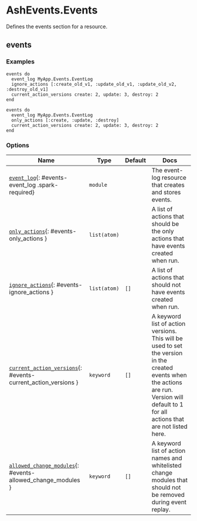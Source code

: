 <!--
This file was generated by Spark. Do not edit it by hand.
-->
# AshEvents.Events

Defines the events section for a resource.


## events




### Examples
```
events do
  event_log MyApp.Events.EventLog
  ignore_actions [:create_old_v1, :update_old_v1, :update_old_v2, :destroy_old_v1]
  current_action_versions create: 2, update: 3, destroy: 2
end

```

```
events do
  event_log MyApp.Events.EventLog
  only_actions [:create, :update, :destroy]
  current_action_versions create: 2, update: 3, destroy: 2
end

```




### Options

| Name | Type | Default | Docs |
|------|------|---------|------|
| [`event_log`](#events-event_log){: #events-event_log .spark-required} | `module` |  | The event-log resource that creates and stores events. |
| [`only_actions`](#events-only_actions){: #events-only_actions } | `list(atom)` |  | A list of actions that should be the only actions that have events created when run. |
| [`ignore_actions`](#events-ignore_actions){: #events-ignore_actions } | `list(atom)` | `[]` | A list of actions that should not have events created when run. |
| [`current_action_versions`](#events-current_action_versions){: #events-current_action_versions } | `keyword` | `[]` | A keyword list of action versions. This will be used to set the version in the created events when the actions are run. Version will default to 1 for all actions that are not listed here. |
| [`allowed_change_modules`](#events-allowed_change_modules){: #events-allowed_change_modules } | `keyword` | `[]` | A keyword list of action names and whitelisted change modules that should not be removed during event replay. |







<style type="text/css">.spark-required::after { content: "*"; color: red !important; }</style>
